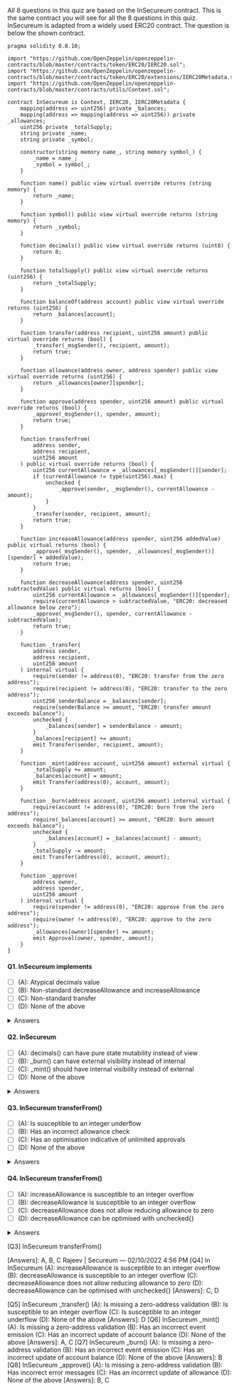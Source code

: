 All 8 questions in this quiz are based on the InSecureum contract. This is the same contract you will see for all the 8
questions in this quiz. InSecureum is adapted from a widely used ERC20 contract. The question is below the shown
contract.

```solidity
pragma solidity 0.8.10;

import "https://github.com/OpenZeppelin/openzeppelin-contracts/blob/master/contracts/token/ERC20/IERC20.sol";
import "https://github.com/OpenZeppelin/openzeppelin-contracts/blob/master/contracts/token/ERC20/extensions/IERC20Metadata.sol";
import "https://github.com/OpenZeppelin/openzeppelin-contracts/blob/master/contracts/utils/Context.sol";

contract InSecureum is Context, IERC20, IERC20Metadata {
    mapping(address => uint256) private _balances;
    mapping(address => mapping(address => uint256)) private _allowances;
    uint256 private _totalSupply;
    string private _name;
    string private _symbol;

    constructor(string memory name_, string memory symbol_) {
        _name = name_;
        _symbol = symbol_;
    }

    function name() public view virtual override returns (string memory) {
        return _name;
    }

    function symbol() public view virtual override returns (string memory) {
        return _symbol;
    }

    function decimals() public view virtual override returns (uint8) {
        return 8;
    }

    function totalSupply() public view virtual override returns (uint256) {
        return _totalSupply;
    }

    function balanceOf(address account) public view virtual override returns (uint256) {
        return _balances[account];
    }

    function transfer(address recipient, uint256 amount) public virtual override returns (bool) {
        _transfer(_msgSender(), recipient, amount);
        return true;
    }

    function allowance(address owner, address spender) public view virtual override returns (uint256) {
        return _allowances[owner][spender];
    }

    function approve(address spender, uint256 amount) public virtual override returns (bool) {
        _approve(_msgSender(), spender, amount);
        return true;
    }

    function transferFrom(
        address sender,
        address recipient,
        uint256 amount
    ) public virtual override returns (bool) {
        uint256 currentAllowance = _allowances[_msgSender()][sender];
        if (currentAllowance != type(uint256).max) {
            unchecked {
                _approve(sender, _msgSender(), currentAllowance - amount);
            }
        }
        _transfer(sender, recipient, amount);
        return true;
    }

    function increaseAllowance(address spender, uint256 addedValue) public virtual returns (bool) {
        _approve(_msgSender(), spender, _allowances[_msgSender()][spender] + addedValue);
        return true;
    }

    function decreaseAllowance(address spender, uint256 subtractedValue) public virtual returns (bool) {
        uint256 currentAllowance = _allowances[_msgSender()][spender];
        require(currentAllowance > subtractedValue, "ERC20: decreased allowance below zero");
        _approve(_msgSender(), spender, currentAllowance - subtractedValue);
        return true;
    }

    function _transfer(
        address sender,
        address recipient,
        uint256 amount
    ) internal virtual {
        require(sender != address(0), "ERC20: transfer from the zero address");
        require(recipient != address(0), "ERC20: transfer to the zero address");
        uint256 senderBalance = _balances[sender];
        require(senderBalance >= amount, "ERC20: transfer amount exceeds balance");
        unchecked {
            _balances[sender] = senderBalance - amount;
        }
        _balances[recipient] += amount;
        emit Transfer(sender, recipient, amount);
    }

    function _mint(address account, uint256 amount) external virtual {
        _totalSupply += amount;
        _balances[account] = amount;
        emit Transfer(address(0), account, amount);
    }

    function _burn(address account, uint256 amount) internal virtual {
        require(account != address(0), "ERC20: burn from the zero address");
        require(_balances[account] >= amount, "ERC20: burn amount exceeds balance");
        unchecked {
            _balances[account] = _balances[account] - amount;
        }
        _totalSupply -= amount;
        emit Transfer(address(0), account, amount);
    }

    function _approve(
        address owner,
        address spender,
        uint256 amount
    ) internal virtual {
        require(spender != address(0), "ERC20: approve from the zero address");
        require(owner != address(0), "ERC20: approve to the zero address");
        _allowances[owner][spender] += amount;
        emit Approval(owner, spender, amount);
    }
}
```

#### Q1. InSecureum implements

- [ ] (A): Atypical decimals value
- [ ] (B): Non-standard decreaseAllowance and increaseAllowance
- [ ] (C): Non-standard transfer
- [ ] (D): None of the above

<details>
  <summary>Answers</summary>

#### Correct answers: A, B

[Here is EIP ERC-20](https://eips.ethereum.org/EIPS/eip-20) that every auditor should be familiar with

##### A: [standard decimals](https://github.com/OpenZeppelin/openzeppelin-contracts/blob/master/contracts/token/ERC20/ERC20.sol#L92) value is 18, current implementation returns 8

##### B: decreaseAllowance and increaseAllowance functions are not in EIP, they were introduced due An Attack Vector on the [Approve/TransferFrom Methods](https://docs.google.com/document/d/1YLPtQxZu1UAvO9cZ1O2RPXBbT0mooh4DYKjA_jp-RLM/edit#heading=h.m9fhqynw2xvt) in  [openzeppelin ERC20](https://github.com/OpenZeppelin/openzeppelin-contracts/blob/master/contracts/token/ERC20/ERC20.sol)

##### C: It's incorrect, transfer specified in EIP

##### D: It's incorrect

</details>

#### Q2. InSecureum

- [ ] (A): decimals() can have pure state mutability instead of view
- [ ] (B): _burn() can have external visibility instead of internal
- [ ] (C): _mint() should have internal visibility instead of external
- [ ] (D): None of the above

<details>
  <summary>Answers</summary>

[Here is EIP ERC-20](https://eips.ethereum.org/EIPS/eip-20) that every auditor should be familiar with

#### Correct answers: A, C

##### A:Considering that the decimals() function exclusively provides a constant hardcoded value and does not access any storage or non-calldata information, it is deemed appropriate to declare it as a pure function.

##### B: Making burn function public will allow anyone to burn(decrease) balance of anyone.

##### C: Mint function should be internal to not allow anyone to increase their tokens

##### D: It's incorrect

</details>

#### Q3. InSecureum transferFrom()

- [ ] (A): Is susceptible to an integer underflow
- [ ] (B): Has an incorrect allowance check
- [ ] (C): Has an optimisation indicative of unlimited approvals
- [ ] (D): None of the above

<details>
  <summary>Answers</summary>

#### Correct answers: A, B, C

##### A: Substraction inside unchecked block will not revert like it will without it. E.x. 0 - 1 = type(uint256).max. Check it in remix

##### B: Due to unchecked block, allowance check doesn't make any sense.

##### C: Whenever there is an unlimited approval - function will skip calling `_approve` thus not executing variable updates in storage

##### D: It's incorrect

</details>

#### Q4. InSecureum transferFrom()

- [ ] (A): increaseAllowance is susceptible to an integer overflow
- [ ] (B): decreaseAllowance is susceptible to an integer overflow
- [ ] (C): decreaseAllowance does not allow reducing allowance to zero
- [ ] (D): decreaseAllowance can be optimised with unchecked{}

<details>
  <summary>Answers</summary>

#### Correct answers: C, D

##### A: Substraction inside unchecked block will not revert like it will without it. E.x. 0 - 1 = type(uint256).max. Check it in remix

##### B: Due to unchecked block, allowance check doesn't make any sense.

##### C: Whenever there is an unlimited approval - function will skip calling `_approve` thus not executing variable updates in storage

##### D: It's incorrect

</details>




[Q3] InSecureum transferFrom()

[Answers]: A, B, C
Rajeev | Secureum — 02/10/2022 4:56 PM
[Q4] In InSecureum
(A): increaseAllowance is susceptible to an integer overflow
(B): decreaseAllowance is susceptible to an integer overflow
(C): decreaseAllowance does not allow reducing allowance to zero
(D): decreaseAllowance can be optimised with unchecked{}
[Answers]: C, D

[Q5] InSecureum _transfer()
(A): Is missing a zero-address validation
(B): Is susceptible to an integer overflow
(C): Is susceptible to an integer underflow
(D): None of the above
[Answers]: D
[Q6] InSecureum _mint()
(A): Is missing a zero-address validation
(B): Has an incorrect event emission
(C): Has an incorrect update of account balance
(D): None of the above
[Answers]: A, C
[Q7] InSecureum _burn()
(A): Is missing a zero-address validation
(B): Has an incorrect event emission
(C): Has an incorrect update of account balance
(D): None of the above
[Answers]: B
[Q8] InSecureum _approve()
(A): Is missing a zero-address validation
(B): Has incorrect error messages
(C): Has an incorrect update of allowance
(D): None of the above
[Answers]: B, C

